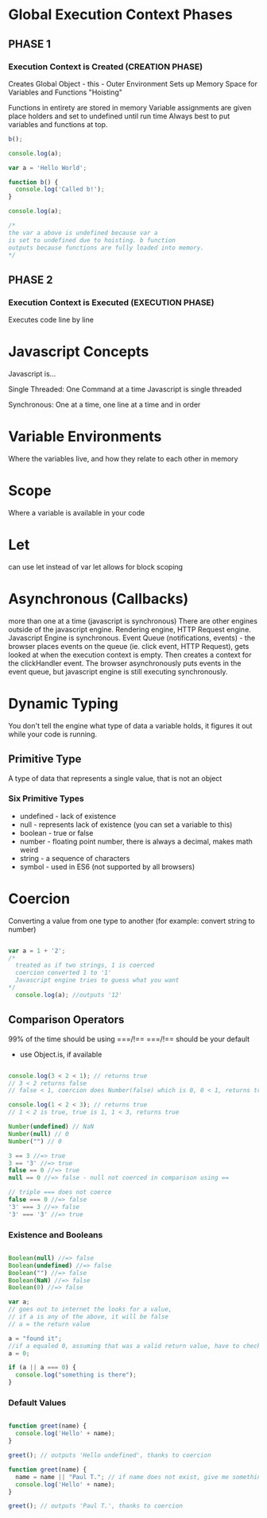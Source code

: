 # Global Execution Context Phases
## PHASE 1
### Execution Context is Created (CREATION PHASE)
Creates Global Object - this - Outer Environment
Sets up Memory Space for Variables and Functions "Hoisting"

Functions in entirety are stored in memory
Variable assignments are given place holders and set to undefined until run time
Always best to put variables and functions at top.

```javascript
b();

console.log(a);

var a = 'Hello World';

function b() {
  console.log('Called b!');
}

console.log(a);

/*
the var a above is undefined because var a
is set to undefined due to hoisting. b function
outputs because functions are fully loaded into memory.
*/
```

## PHASE 2
### Execution Context is Executed (EXECUTION PHASE)
Executes code line by line

# Javascript Concepts
Javascript is...

Single Threaded:
One Command at a time
Javascript is single threaded

Synchronous:
One at a time, one line at a time and in order


# Variable Environments
Where the variables live, and how they relate to each other in memory

# Scope
Where a variable is available in your code

# Let
can use let instead of var
let allows for block scoping

# Asynchronous (Callbacks)
more than one at a time (javascript is synchronous)
There are other engines outside of the javascript engine.
Rendering engine, HTTP Request engine. Javascript Engine is synchronous.
Event Queue (notifications, events) - the browser places events on the queue (ie. click event, HTTP Request), gets looked at when the execution context is empty. Then creates a context for the clickHandler event. The browser asynchronously puts events in the event queue, but javascript engine is still executing synchronously.

# Dynamic Typing
You don't tell the engine what type of data a variable holds,
it figures it out while your code is running.

## Primitive Type
A type of data that represents a single value, that is not an object

### Six Primitive Types
* undefined - lack of existence
* null - represents lack of existence (you can set a variable to this)
* boolean - true or false
* number - floating point number, there is always a decimal, makes math weird
* string - a sequence of characters
* symbol - used in ES6 (not supported by all browsers)

# Coercion
Converting a value from one type to another (for example: convert string to number)

```javascript

var a = 1 + '2';
/*
  treated as if two strings, 1 is coerced
  coercion converted 1 to '1'
  Javascript engine tries to guess what you want
*/
  console.log(a); //outputs '12'

```

## Comparison Operators
99% of the time should be using ===/!==
===/!== should be your default

* use Object.is, if available

```javascript

console.log(3 < 2 < 1); // returns true
// 3 < 2 returns false
// false < 1, coercion does Number(false) which is 0, 0 < 1, returns true

console.log(1 < 2 < 3); // returns true
// 1 < 2 is true, true is 1, 1 < 3, returns true

Number(undefined) // NaN
Number(null) // 0
Number("") // 0

3 == 3 //=> true
3 == '3' //=> true
false == 0 //=> true
null == 0 //=> false - null not coerced in comparison using ==

// triple === does not coerce
false === 0 //=> false
'3' === 3 //=> false
'3' === '3' //=> true

```

### Existence and Booleans

```javascript

Boolean(null) //=> false
Boolean(undefined) //=> false
Boolean("") //=> false
Boolean(NaN) //=> false
Boolean(0) //=> false

var a;
// goes out to internet the looks for a value,
// if a is any of the above, it will be false
// a = the return value

a = "found it";
//if a equaled 0, assuming that was a valid return value, have to check for that value
a = 0;

if (a || a === 0) {
  console.log("something is there");
}

```

### Default Values

```javascript

function greet(name) {
  console.log('Hello' + name);
}

greet(); // outputs 'Hello undefined', thanks to coercion

function greet(name) {
  name = name || "Paul T."; // if name does not exist, give me something different back
  console.log('Hello' + name);
}

greet(); // outputs 'Paul T.', thanks to coercion

```
